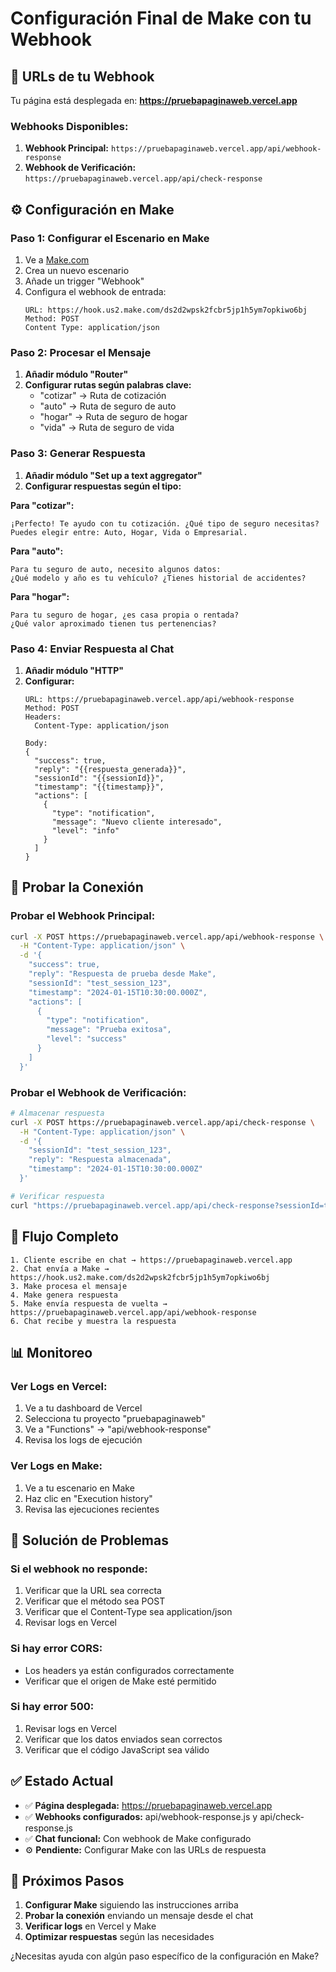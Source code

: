 # Configuración Final de Make con tu Webhook

## 🎯 **URLs de tu Webhook**

Tu página está desplegada en: **https://pruebapaginaweb.vercel.app**

### **Webhooks Disponibles:**

1. **Webhook Principal:** `https://pruebapaginaweb.vercel.app/api/webhook-response`
2. **Webhook de Verificación:** `https://pruebapaginaweb.vercel.app/api/check-response`

## ⚙️ **Configuración en Make**

### **Paso 1: Configurar el Escenario en Make**

1. Ve a [Make.com](https://www.make.com)
2. Crea un nuevo escenario
3. Añade un trigger "Webhook"
4. Configura el webhook de entrada:
   ```
   URL: https://hook.us2.make.com/ds2d2wpsk2fcbr5jp1h5ym7opkiwo6bj
   Method: POST
   Content Type: application/json
   ```

### **Paso 2: Procesar el Mensaje**

1. **Añadir módulo "Router"**
2. **Configurar rutas según palabras clave:**
   - "cotizar" → Ruta de cotización
   - "auto" → Ruta de seguro de auto
   - "hogar" → Ruta de seguro de hogar
   - "vida" → Ruta de seguro de vida

### **Paso 3: Generar Respuesta**

1. **Añadir módulo "Set up a text aggregator"**
2. **Configurar respuestas según el tipo:**

**Para "cotizar":**
```
¡Perfecto! Te ayudo con tu cotización. ¿Qué tipo de seguro necesitas? 
Puedes elegir entre: Auto, Hogar, Vida o Empresarial.
```

**Para "auto":**
```
Para tu seguro de auto, necesito algunos datos: 
¿Qué modelo y año es tu vehículo? ¿Tienes historial de accidentes?
```

**Para "hogar":**
```
Para tu seguro de hogar, ¿es casa propia o rentada? 
¿Qué valor aproximado tienen tus pertenencias?
```

### **Paso 4: Enviar Respuesta al Chat**

1. **Añadir módulo "HTTP"**
2. **Configurar:**
   ```
   URL: https://pruebapaginaweb.vercel.app/api/webhook-response
   Method: POST
   Headers:
     Content-Type: application/json
   
   Body:
   {
     "success": true,
     "reply": "{{respuesta_generada}}",
     "sessionId": "{{sessionId}}",
     "timestamp": "{{timestamp}}",
     "actions": [
       {
         "type": "notification",
         "message": "Nuevo cliente interesado",
         "level": "info"
       }
     ]
   }
   ```

## 🧪 **Probar la Conexión**

### **Probar el Webhook Principal:**

```bash
curl -X POST https://pruebapaginaweb.vercel.app/api/webhook-response \
  -H "Content-Type: application/json" \
  -d '{
    "success": true,
    "reply": "Respuesta de prueba desde Make",
    "sessionId": "test_session_123",
    "timestamp": "2024-01-15T10:30:00.000Z",
    "actions": [
      {
        "type": "notification",
        "message": "Prueba exitosa",
        "level": "success"
      }
    ]
  }'
```

### **Probar el Webhook de Verificación:**

```bash
# Almacenar respuesta
curl -X POST https://pruebapaginaweb.vercel.app/api/check-response \
  -H "Content-Type: application/json" \
  -d '{
    "sessionId": "test_session_123",
    "reply": "Respuesta almacenada",
    "timestamp": "2024-01-15T10:30:00.000Z"
  }'

# Verificar respuesta
curl "https://pruebapaginaweb.vercel.app/api/check-response?sessionId=test_session_123"
```

## 🔄 **Flujo Completo**

```
1. Cliente escribe en chat → https://pruebapaginaweb.vercel.app
2. Chat envía a Make → https://hook.us2.make.com/ds2d2wpsk2fcbr5jp1h5ym7opkiwo6bj
3. Make procesa el mensaje
4. Make genera respuesta
5. Make envía respuesta de vuelta → https://pruebapaginaweb.vercel.app/api/webhook-response
6. Chat recibe y muestra la respuesta
```

## 📊 **Monitoreo**

### **Ver Logs en Vercel:**
1. Ve a tu dashboard de Vercel
2. Selecciona tu proyecto "pruebapaginaweb"
3. Ve a "Functions" → "api/webhook-response"
4. Revisa los logs de ejecución

### **Ver Logs en Make:**
1. Ve a tu escenario en Make
2. Haz clic en "Execution history"
3. Revisa las ejecuciones recientes

## 🚨 **Solución de Problemas**

### **Si el webhook no responde:**
1. Verificar que la URL sea correcta
2. Verificar que el método sea POST
3. Verificar que el Content-Type sea application/json
4. Revisar logs en Vercel

### **Si hay error CORS:**
- Los headers ya están configurados correctamente
- Verificar que el origen de Make esté permitido

### **Si hay error 500:**
1. Revisar logs en Vercel
2. Verificar que los datos enviados sean correctos
3. Verificar que el código JavaScript sea válido

## ✅ **Estado Actual**

- ✅ **Página desplegada:** https://pruebapaginaweb.vercel.app
- ✅ **Webhooks configurados:** api/webhook-response.js y api/check-response.js
- ✅ **Chat funcional:** Con webhook de Make configurado
- ⚙️ **Pendiente:** Configurar Make con las URLs de respuesta

## 🎯 **Próximos Pasos**

1. **Configurar Make** siguiendo las instrucciones arriba
2. **Probar la conexión** enviando un mensaje desde el chat
3. **Verificar logs** en Vercel y Make
4. **Optimizar respuestas** según las necesidades

¿Necesitas ayuda con algún paso específico de la configuración en Make? 